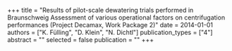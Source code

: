 +++
title = "Results of pilot-scale dewatering trials performed in Braunschweig Assessment of various operational factors on centrifugation performances (Project Decamax, Work Package 2)"
date = 2014-01-01
authors = ["K. Fülling", "D. Klein", "N. Dichtl"]
publication_types = ["4"]
abstract = ""
selected = false
publication = ""
+++

